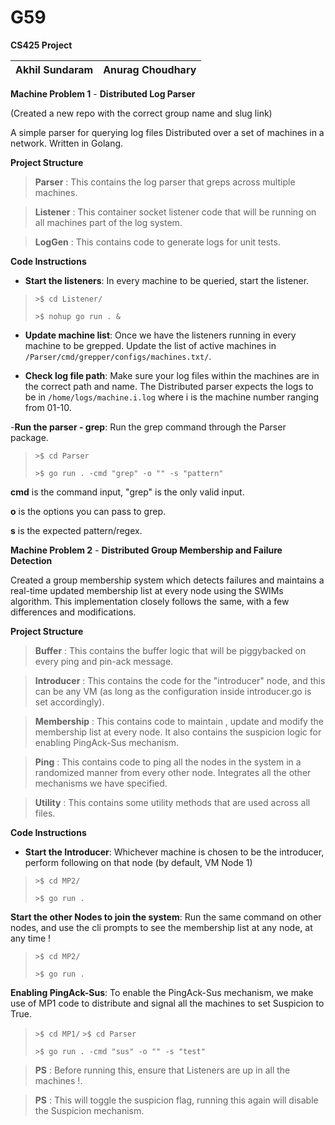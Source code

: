 # G59

**CS425 Project** 

| Akhil Sundaram  | Anurag Choudhary  |
| ------ | ------ |


**Machine Problem 1** - **Distributed Log Parser**

(Created a new repo with the correct group name and slug link)

A simple parser for querying log files Distributed over a set of machines in a network. Written in Golang.


**Project Structure**

>**Parser** :
> This contains the log parser that greps across multiple machines.

>**Listener** : 
> This container socket listener code that will be running on all machines part of the log system.

>**LogGen** : 
> This contains code to generate logs for unit tests.


**Code Instructions**


- **Start the listeners**: In every machine to be queried, start the listener.

>`>$ cd Listener/`
>
>`>$ nohup go run . &`

- **Update machine list**: Once we have the listeners running in every machine to be grepped. Update the list of active machines in `/Parser/cmd/grepper/configs/machines.txt/`.

- **Check log file path**: Make sure your log files within the machines are in the correct path and name. The Distributed parser expects the logs to be in `/home/logs/machine.i.log` where i is the machine number ranging from 01-10.

-**Run the parser - grep**: Run the grep command through the Parser package. 

> `>$ cd Parser`
>
>`>$ go run . -cmd "grep" -o "" -s "pattern"`

**cmd** is the command input, "grep" is the only valid input.

**o** is the options you can pass to grep.

**s** is the expected pattern/regex.


**Machine Problem 2** - **Distributed Group Membership and Failure Detection**


Created a group membership system which detects failures and maintains a real-time updated membership list at every node using the SWIMs algorithm. This implementation closely follows the same, with a few differences and modifications. 


**Project Structure**


>**Buffer** :
> This contains the buffer logic that will be piggybacked on every ping and pin-ack message.


>**Introducer** : 
> This contains the code for the "introducer" node, and this can be any VM (as long as the configuration inside introducer.go is set accordingly).


>**Membership** : 
> This contains code to maintain , update and modify the membership list at every node. It also contains the suspicion logic for enabling PingAck-Sus mechanism.


>**Ping** :
>This contains code to ping all the nodes in the system in a randomized manner from every other node. Integrates all the other mechanisms we have specified.


>**Utility** :
>This contains some utility methods that are used across all files.


**Code Instructions**


- **Start the Introducer**: Whichever machine is chosen to be the introducer, perform following on that node (by default, VM Node 1)


>`>$ cd MP2/`
>
>`>$ go run .`


**Start the other Nodes to join the system**: Run the same command on other nodes, and use the cli prompts to see the membership list at any node, at any time !


>`>$ cd MP2/`
>
>`>$ go run .`



**Enabling PingAck-Sus**: To enable the PingAck-Sus mechanism, we make use of MP1 code to distribute and signal all the machines to set Suspicion to True. 


> `>$ cd MP1/`
> `>$ cd Parser`
>
>`>$ go run . -cmd "sus" -o "" -s "test"`


>**PS** : Before running this, ensure that Listeners are up in all the machines !. 

>**PS** : This will toggle the suspicion flag, running this again will disable the Suspicion mechanism.





